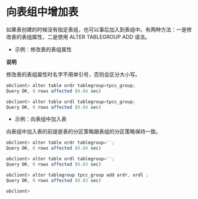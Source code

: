 向表组中增加表 
============================



如果表创建的时候没有指定表组，也可以事后加入到表组中。有两种方法：一是修改表的表组属性，二是使用 ALTER TABLEGROUP ADD 语法。

* 示例：修改表的表组属性

  



**说明**

修改表的表组属性时名字不用单引号，否则会区分大小写。

```javascript
obclient> alter table ordr tablegroup=tpcc_group;
Query OK, 0 rows affected (0.04 sec)

obclient> alter table ordl tablegroup=tpcc_group;
Query OK, 0 rows affected (0.04 sec)
```



* 示例：向表组中加入表




向表组中加入表的前提是表的分区策略跟表组的分区策略保持一致。

```javascript
obclient> alter table ordr tablegroup='';
Query OK, 0 rows affected (0.04 sec)

obclient> alter table ordl tablegroup='';
Query OK, 0 rows affected (0.03 sec)

obclient> alter tablegroup tpcc_group add ordr, ordl ;
Query OK, 0 rows affected (0.03 sec)

obclient>
```



